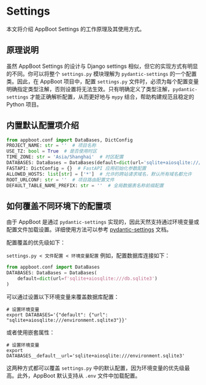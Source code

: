 # Settings
本文将介绍 AppBoot Settings 的工作原理及其使用方式。
## 原理说明
虽然 AppBoot Settings 的设计与 Django settings 相似，但它的实现方式有明显的不同。你可以将整个 `settings.py` 模块理解为 `pydantic-settings` 的一个配置类。因此，在 AppBoot 项目中，配置 `settings.py` 文件时，必须为每个配置变量明确指定类型注解，否则设置将无法生效。只有明确定义了类型注解，`pydantic-settings` 才能正确解析配置，从而更好地与 `mypy` 结合，帮助构建规范且稳定的 Python 项目。
## 内置默认配置项介绍
```python
from appboot.conf import DataBases, DictConfig
PROJECT_NAME: str = ''  # 项目名称
USE_TZ: bool = True  # 是否使用时区
TIME_ZONE: str = 'Asia/Shanghai'  # 时区配置
DATABASES: DataBases = DataBases(default=dict(url='sqlite+aiosqlite:///:memory:'))  # 数据库配置
FASTAPI: DictConfig = {}  # FastAPI 应用初始化参数配置
ALLOWED_HOSTS: list[str] = ['*']  # 允许的跨站请求域名，默认所有域名都允许
ROOT_URLCONF: str = ''  # 项目路由配置文件
DEFAULT_TABLE_NAME_PREFIX: str = ''  # 全局数据表名称前缀配置
```
## 如何覆盖不同环境下的配置项
由于 AppBoot 是通过 `pydantic-settings` 实现的，因此天然支持通过环境变量或配置文件加载设置。详细使用方法可以参考 [pydantic-settings](https://docs.pydantic.dev/latest/concepts/pydantic_settings/) 文档。

配置覆盖的优先级如下：

`settings.py < 文件配置 < 环境变量配置`
例如，配置数据库连接如下：
```python
from appboot.conf import DataBases
DATABASES: DataBases = DataBases(
    default=dict(url=f'sqlite+aiosqlite:///db.sqlite3')
)
```
可以通过设置以下环境变量来覆盖数据库配置：
```shell
# 设置环境变量
export DATABASES='{"default": {"url": "sqlite+aiosqlite:///environment.sqlite3"}}'
```
或者使用嵌套属性：
```shell
# 设置环境变量
export DATABASES__default__url='sqlite+aiosqlite:///environment.sqlite3'
```
这两种方式都可以覆盖 `settings.py` 中的默认配置，因为环境变量的优先级最高。此外，AppBoot 默认支持从 `.env` 文件中加载配置。

